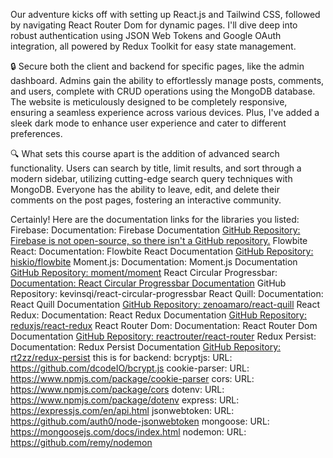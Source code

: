 
Our adventure kicks off with setting up React.js and Tailwind CSS, followed by navigating React Router Dom for dynamic pages. I'll dive deep into robust authentication using JSON Web Tokens and Google OAuth integration, all powered by Redux Toolkit for easy state management.

🔒 Secure both the client and backend for specific pages, like the admin dashboard. Admins gain the ability to effortlessly manage posts, comments, and users, complete with CRUD operations using the MongoDB database. The website is meticulously designed to be completely responsive, ensuring a seamless experience across various devices. Plus, I've added a sleek dark mode to enhance user experience and cater to different preferences.

🔍 What sets this course apart is the addition of advanced search functionality. Users can search by title, limit results, and sort through a modern sidebar, utilizing cutting-edge search query techniques with MongoDB. Everyone has the ability to leave, edit, and delete their comments on the post pages, fostering an interactive community.

Certainly! Here are the documentation links for the libraries you listed:
Firebase:
Documentation: Firebase Documentation
[GitHub Repository: Firebase is not open-source, so there isn't a GitHub repository.](https://firebase.google.com/)
Flowbite React:
Documentation: Flowbite React Documentation
[GitHub Repository: hiskio/flowbite](https://www.npmjs.com/package/flowbite-react)
Moment.js:
Documentation: Moment.js Documentation
[GitHub Repository: moment/moment](https://www.npmjs.com/package/moment)
React Circular Progressbar:
[Documentation: React Circular Progressbar Documentation](https://www.npmjs.com/package/react-circular-progressbar)
GitHub Repository: kevinsqi/react-circular-progressbar
React Quill:
Documentation: React Quill Documentation
[GitHub Repository: zenoamaro/react-quill](https://www.npmjs.com/package/react-quill)
React Redux:
Documentation: React Redux Documentation
[GitHub Repository: reduxjs/react-redux](https://www.npmjs.com/package/@reduxjs/toolkit)
React Router Dom:
Documentation: React Router Dom Documentation
[GitHub Repository: reactrouter/react-router](https://www.npmjs.com/package/react-router-dom)
Redux Persist:
Documentation: Redux Persist Documentation
[GitHub Repository: rt2zz/redux-persist](https://www.npmjs.com/package/redux-persist)
this is for backend:
bcryptjs:
URL: https://github.com/dcodeIO/bcrypt.js
cookie-parser:
URL: https://www.npmjs.com/package/cookie-parser
cors:
URL: https://www.npmjs.com/package/cors
dotenv:
URL: https://www.npmjs.com/package/dotenv
express:
URL: https://expressjs.com/en/api.html
jsonwebtoken:
URL: https://github.com/auth0/node-jsonwebtoken
mongoose:
URL: https://mongoosejs.com/docs/index.html
nodemon:
URL: https://github.com/remy/nodemon
